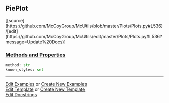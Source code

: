 ## <a id="McUtils.Plots.Plots.PiePlot">PiePlot</a> 
<div class="docs-source-link" markdown="1">
[[source](https://github.com/McCoyGroup/McUtils/blob/master/Plots/Plots.py#L536)/[edit](https://github.com/McCoyGroup/McUtils/edit/master/Plots/Plots.py#L536?message=Update%20Docs)]
</div>



<div class="collapsible-section">
 <div class="collapsible-section collapsible-section-header" markdown="1">
 
### <a class="collapse-link" data-toggle="collapse" href="#methods">Methods and Properties</a> <a class="float-right" data-toggle="collapse" href="#methods"><i class="fa fa-chevron-down"></i></a>

 </div>
 <div class="collapsible-section collapsible-section-body collapse" id="methods" markdown="1">

```python
method: str
known_styles: set
```


 </div>
</div>




___

[Edit Examples](https://github.com/McCoyGroup/McUtils/edit/gh-pages/ci/examples/McUtils/Plots/Plots/PiePlot.md) or 
[Create New Examples](https://github.com/McCoyGroup/McUtils/new/gh-pages/?filename=ci/examples/McUtils/Plots/Plots/PiePlot.md) <br/>
[Edit Template](https://github.com/McCoyGroup/McUtils/edit/gh-pages/ci/docs/McUtils/Plots/Plots/PiePlot.md) or 
[Create New Template](https://github.com/McCoyGroup/McUtils/new/gh-pages/?filename=ci/docs/templates/McUtils/Plots/Plots/PiePlot.md) <br/>
[Edit Docstrings](https://github.com/McCoyGroup/McUtils/edit/master/Plots/Plots.py#L536?message=Update%20Docs)